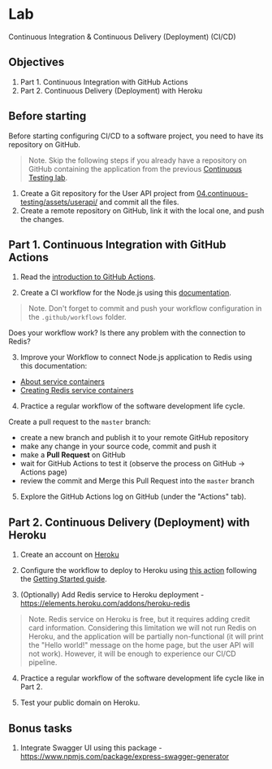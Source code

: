 
# Lab

Continuous Integration & Continuous Delivery (Deployment) (CI/CD)

## Objectives

1. Part 1. Continuous Integration with GitHub Actions
2. Part 2. Continuous Delivery (Deployment) with Heroku

## Before starting

Before starting configuring CI/CD to a software project, you need to have its repository on GitHub.

> Note. Skip the following steps if you already have a repository on GitHub containing the application from the previous [Continuous Testing lab](../04.continuous-testing/lab.md).

1. Create a Git repository for the User API project from [04.continuous-testing/assets/userapi/](../04.continuous-testing/assets/userapi/) and commit all the files. 
2. Create a remote repository on GitHub, link it with the local one, and push the changes.

## Part 1. Continuous Integration with GitHub Actions

1. Read the [introduction to GitHub Actions](https://docs.github.com/en/actions/learn-github-actions/introduction-to-github-actions).

2. Create a CI workflow for the Node.js using this [documentation](https://docs.github.com/en/actions/guides/building-and-testing-nodejs). 

> Note. Don't forget to commit and push your workflow configuration in the `.github/workflows` folder.

Does your workflow work? Is there any problem with the connection to Redis?

3. Improve your Workflow to connect Node.js application to Redis using this documentation:
  - [About service containers](https://docs.github.com/en/actions/guides/about-service-containers)
  - [Creating Redis service containers](https://docs.github.com/en/actions/guides/creating-redis-service-containers)

4. Practice a regular workflow of the software development life cycle. 

Create a pull request to the `master` branch:

- create a new branch and publish it to your remote GitHub repository
- make any change in your source code, commit and push it
- make a **Pull Request** on GitHub
- wait for GitHub Actions to test it (observe the process on GitHub -> Actions page)
- review the commit and Merge this Pull Request into the `master` branch

5. Explore the GitHub Actions log on GitHub (under the "Actions" tab).

## Part 2. Continuous Delivery (Deployment) with Heroku

1. Create an account on [Heroku](https://heroku.com)

2. Configure the workflow to deploy to Heroku using [this action](https://github.com/marketplace/actions/deploy-to-heroku) following the [Getting Started guide](https://github.com/marketplace/actions/deploy-to-heroku#getting-started).

3. (Optionally) Add Redis service to Heroku deployment - https://elements.heroku.com/addons/heroku-redis

> Note. Redis service on Heroku is free, but it requires adding credit card information. Considering this limitation we will not run Redis on Heroku, and the application will be partially non-functional (it will print the "Hello world!" message on the home page, but the user API will not work). However, it will be enough to experience our CI/CD pipeline.

4. Practice a regular workflow of the software development life cycle like in Part 2.

5. Test your public domain on Heroku.

## Bonus tasks

1. Integrate Swagger UI using this package - https://www.npmjs.com/package/express-swagger-generator
